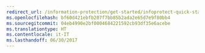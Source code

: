 ```yaml
---
redirect_url: /information-protection/get-started/infoprotect-quick-start-tutorial
ms.openlocfilehash: bf60d421ebfb207f7bb85b2ada2e65d7e9f80bb4
ms.sourcegitcommit: 04eb4990e2bf0004684221592cb93df35e6acebe
ms.translationtype: HT
ms.contentlocale: it-IT
ms.lasthandoff: 06/30/2017
---
```

